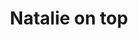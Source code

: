 ---
raw_url: https://prdwebappstorage.blob.core.windows.net/kansaspattons/images/gallery-2009-10-18/img58663.jpg
thumb_url: https://prdwebappstorage.blob.core.windows.net/kansaspattons/images/gallery-2009-10-18/thumb_img58663.jpg
index: 4
title: Natalie on top
---